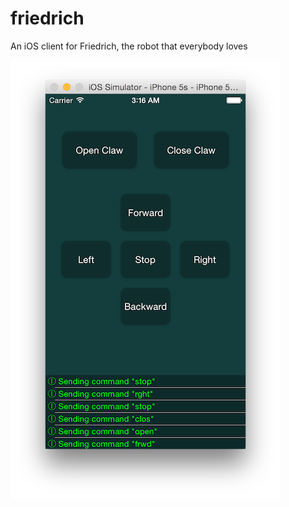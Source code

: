 # friedrich
An iOS client for Friedrich, the robot that everybody loves

![screenshot](screenshot.png)
